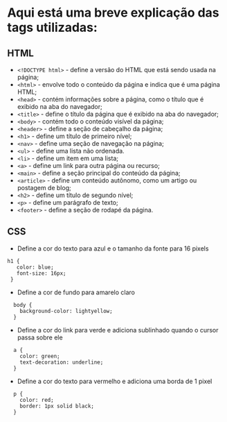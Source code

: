 # Aqui está uma breve explicação das tags utilizadas:

## HTML
- ```<!DOCTYPE html>``` - define a versão do HTML que está sendo usada na página;
- ```<html>``` - envolve todo o conteúdo da página e indica que é uma página HTML;
- ```<head>``` - contém informações sobre a página, como o título que é exibido na aba do navegador;
- ```<title>``` - define o título da página que é exibido na aba do navegador;
- ```<body>``` - contém todo o conteúdo visível da página;
- ```<header>``` - define a seção de cabeçalho da página;
- ```<h1>``` - define um título de primeiro nível;
- ```<nav>``` - define uma seção de navegação na página;
- ```<ul>``` - define uma lista não ordenada.
- ```<li>``` - define um item em uma lista;
- ```<a>``` - define um link para outra página ou recurso;
- ```<main>``` - define a seção principal do conteúdo da página;
- ```<article>``` - define um conteúdo autônomo, como um artigo ou postagem de blog;
- ```<h2>``` - define um título de segundo nível;
- ```<p>``` - define um parágrafo de texto;
- ```<footer>``` - define a seção de rodapé da página.
## CSS
 - Define a cor do texto para azul e o tamanho da fonte para 16 pixels
 ```
 h1 {
    color: blue;
    font-size: 16px;
  }
```
 - Define a cor de fundo para amarelo claro
```
  body {
    background-color: lightyellow;
  }
```
  - Define a cor do link para verde e adiciona sublinhado quando o cursor passa sobre ele
```
  a {
    color: green;
    text-decoration: underline;
  }
```

  - Define a cor do texto para vermelho e adiciona uma borda de 1 pixel
```
  p {
    color: red;
    border: 1px solid black;
  }
  ```